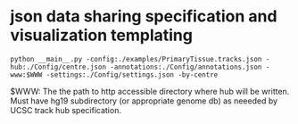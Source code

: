 json data sharing specification and visualization templating
============================================================


    python __main__.py -config:./examples/PrimaryTissue.tracks.json -hub:./Config/centre.json -annotations:./Config/annotations.json -www:$WWW -settings:./Config/settings.json -by-centre


$WWW: The the path to http accessible directory where hub will be written. Must have hg19 subdirectory (or appropriate genome db) as neeeded by UCSC track hub specification.

